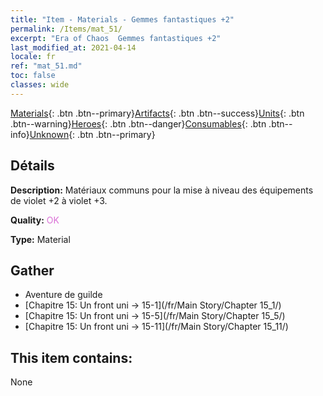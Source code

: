 ```yaml
---
title: "Item - Materials - Gemmes fantastiques +2"
permalink: /Items/mat_51/
excerpt: "Era of Chaos  Gemmes fantastiques +2"
last_modified_at: 2021-04-14
locale: fr
ref: "mat_51.md"
toc: false
classes: wide
---
```

 [Materials](/fr/Items/){: .btn .btn--primary}[Artifacts](/fr/Items/Artifacts/){: .btn .btn--success}[Units](/fr/Items/Units/){: .btn .btn--warning}[Heroes](/fr/Items/Heroes/){: .btn .btn--danger}[Consumables](/fr/Items/Consumables/){: .btn .btn--info}[Unknown](/fr/Items/Unknown/){: .btn .btn--primary}

## Détails
 **Description:** Matériaux communs pour la mise à niveau des équipements de violet +2 à violet +3.

 **Quality:** <span style="color: #DA70D6">OK</span>

 **Type:** Material

## Gather

*    Aventure de guilde 
*    [Chapitre 15: Un front uni -> 15-1](/fr/Main Story/Chapter 15_1/) 
*    [Chapitre 15: Un front uni -> 15-5](/fr/Main Story/Chapter 15_5/) 
*    [Chapitre 15: Un front uni -> 15-11](/fr/Main Story/Chapter 15_11/) 

## This item contains:

  None

